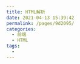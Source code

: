 ```yaml
---
title: HTML解析
date: 2021-04-13 15:39:42
permalink: /pages/9d2095/
categories:
  - 前端
  - HTML
tags:
  - 
---
```

